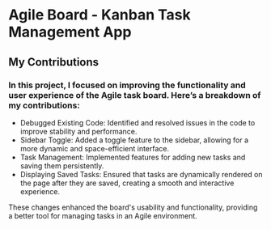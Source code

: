 # Agile Board - Kanban Task Management App

##  My Contributions
###  In this project, I focused on improving the functionality and user experience of the Agile task board. Here’s a breakdown of my contributions:

- Debugged Existing Code: Identified and resolved issues in the code to improve stability and performance.
- Sidebar Toggle: Added a toggle feature to the sidebar, allowing for a more dynamic and space-efficient interface.
- Task Management: Implemented features for adding new tasks and saving them persistently.
- Displaying Saved Tasks: Ensured that tasks are dynamically rendered on the page after they are saved, creating a smooth and interactive experience.

These changes enhanced the board's usability and functionality, providing a better tool for managing tasks in an Agile environment.

